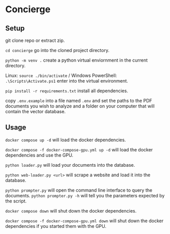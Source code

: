 # Concierge #

## Setup ##
git clone repo or extract zip. 

`cd concierge` go into the cloned project directory.

`python -m venv .` create a python virtual enviornment in the current directory.

Linux: `source ./bin/activate` / Windows PowerShell: `.\Scripts\Activate.ps1` enter into the virtual environment.

`pip install -r requirements.txt` install all dependencies.

copy `.env.example` into a file named `.env` and set the paths to the PDF documents you wish to analyze and a folder on your computer that will contain the vector database.

## Usage ##
`docker compose up -d` will load the docker dependencies.

`docker compose -f docker-compose-gpu.yml up -d` will load the docker dependencies and use the GPU.

`python loader.py` will load your documents into the database.

`python web-loader.py <url>` will scrape a website and load it into the database. 

`python prompter.py` will open the command line interface to query the documents. `python prompter.py -h` will tell you the parameters expected by the script.

`docker compose down` will shut down the docker dependencies.

`docker compose -f docker-compose-gpu.yml down` will shut down the docker dependencies if you started them with the GPU.